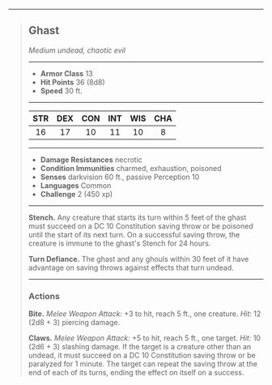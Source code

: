 ***
> ## Ghast
> *Medium undead, chaotic evil*
> 
> ***
> 
> - **Armor Class** 13
> - **Hit Points** 36 (8d8)
> - **Speed** 30 ft.
> 
> ***
> 
> |STR|DEX|CON|INT|WIS|CHA|
> |:---:|:---:|:---:|:---:|:---:|:---:|
> |16|17|10|11|10|8|
> 
> ***
> 
> - **Damage Resistances** necrotic
> - **Condition Immunities** charmed, exhaustion, poisoned
> - **Senses** darkvision 60 ft., passive Perception 10
> - **Languages** Common
> - **Challenge** 2 (450 xp)
> 
> ***
> 
> **Stench.** Any creature that starts its turn within 5 feet of the ghast must succeed on a DC 10 Constitution saving throw or be poisoned until the start of its next turn. On a successful saving throw, the creature is immune to the ghast's Stench for 24 hours.
> 
> **Turn Defiance.** The ghast and any ghouls within 30 feet of it have advantage on saving throws against effects that turn undead.
> 
> ***
> 
> ### Actions
> **Bite.** *Melee Weapon Attack:* +3 to hit, reach 5 ft., one creature. *Hit:* 12 (2d8 + 3) piercing damage.
> 
> **Claws.** *Melee Weapon Attack:* +5 to hit, reach 5 ft., one target. *Hit:* 10 (2d6 + 3) slashing damage. If the target is a creature other than an undead, it must succeed on a DC 10 Constitution saving throw or be paralyzed for 1 minute. The target can repeat the saving throw at the end of each of its turns, ending the effect on itself on a success.